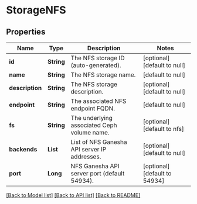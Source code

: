 # StorageNFS
## Properties

| Name | Type | Description | Notes |
|------------ | ------------- | ------------- | -------------|
| **id** | **String** | The NFS storage ID (auto-generated). | [optional] [default to null] |
| **name** | **String** | The NFS storage name. | [default to null] |
| **description** | **String** | The NFS storage description. | [optional] [default to null] |
| **endpoint** | **String** | The associated NFS endpoint FQDN. | [default to null] |
| **fs** | **String** | The underlying associated Ceph volume name. | [optional] [default to nfs] |
| **backends** | **List** | List of NFS Ganesha API server IP addresses. | [optional] [default to null] |
| **port** | **Long** | NFS Ganesha API server port (default 54934). | [optional] [default to 54934] |

[[Back to Model list]](../README.md#documentation-for-models) [[Back to API list]](../README.md#documentation-for-api-endpoints) [[Back to README]](../README.md)

